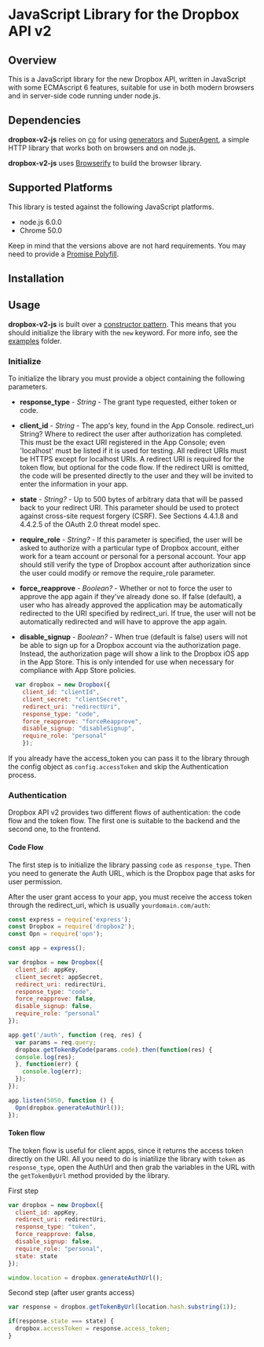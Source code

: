 # JavaScript Library for the Dropbox API v2

## Overview
This is a JavaScript library for the new Dropbox API, written in JavaScript with some ECMAscript 6 features, suitable for use in both modern browsers and in server-side code running under node.js.

## Dependencies
**dropbox-v2-js** relies on [co](https://github.com/tj/co) for using [generators](https://developer.mozilla.org/pt-BR/docs/Web/JavaScript/Reference/Global_Objects/Generator) and [SuperAgent](http://visionmedia.github.io/superagent/), a simple HTTP library that works both on browsers and on node.js.

**dropbox-v2-js** uses [Browserify](http://browserify.org/) to build the browser library.

## Supported Platforms

This library is tested against the following JavaScript platforms.

 - node.js 6.0.0
 - Chrome 50.0
 
Keep in mind that the versions above are not hard requirements. 
You may need to provide a [Promise Polyfill](https://github.com/tj/co#platform-compatibility).

## Installation

## Usage
**dropbox-v2-js** is built over a [constructor pattern](http://javascript.info/tutorial/all-one-constructor-pattern). This means that you should initialize the library with the `new` keyword. For more info, see the [examples](https://github.com/nebulab-io/dropbox-v2-js/tree/master/examples) folder.

### Initialize
To initialize the library you must provide a object containing the following  parameters.

 - **response_type** - *String* - The grant type requested, either token or code.
 - **client_id** - *String* - The app's key, found in the App Console.
redirect_uri String? Where to redirect the user after authorization has completed. This must be the exact URI registered in the App Console; even 'localhost' must be listed if it is used for testing. All redirect URIs must be HTTPS except for localhost URIs. A redirect URI is required for the token flow, but optional for the code flow. If the redirect URI is omitted, the code will be presented directly to the user and they will be invited to enter the information in your app.

 - **state** - *String?* - Up to 500 bytes of arbitrary data that will be passed back to your redirect URI. This parameter should be used to protect against cross-site request forgery (CSRF). See Sections 4.4.1.8 and 4.4.2.5 of the OAuth 2.0 threat model spec.

 - **require_role** - *String?* - If this parameter is specified, the user will be asked to authorize with a particular type of Dropbox account, either work for a team account or personal for a personal account. Your app should still verify the type of Dropbox account after authorization since the user could modify or remove the require_role parameter.

 - **force_reapprove** - *Boolean?* - Whether or not to force the user to approve the app again if they've already done so. If false (default), a user who has already approved the application may be automatically redirected to the URI specified by 
redirect_uri. If true, the user will not be automatically redirected and will have to approve the app again.

 - **disable_signup** - *Boolean?* - When true (default is false) users will not be able to sign up for a Dropbox account via the authorization page. Instead, the authorization page will show a link to the Dropbox iOS app in the App Store. This is only intended for use when necessary for compliance with App Store policies.
 
 
```javascript
  var dropbox = new Dropbox({
    client_id: "clientId",
    client_secret: "clientSecret",
    redirect_uri: "redirectUri",
    response_type: "code",
    force_reapprove: "forceReapprove",
    disable_signup: "disableSignup",
    require_role: "personal"
    });
```

If you already have the access_token you can pass it to the library through the config object as `config.accessToken` and skip the Authentication process.

### Authentication

Dropbox API v2 provides two different flows of authentication: the code flow and the token flow. The first one is suitable to the backend and the second one, to the frontend.

#### Code Flow
The first step is to initialize the library passing `code` as `response_type`. Then you need to generate the Auth URL, which is the Dropbox page that asks for user permission.

After the user grant access to your app, you must receive the access token through the redirect_uri, which is usually `yourdomain.com/auth`:

```javascript
const express = require('express');
const Dropbox = require('dropbox2'); 
const Opn = require('opn');

const app = express();

var dropbox = new Dropbox({
  client_id: appKey,
  client_secret: appSecret,
  redirect_uri: redirectUri,
  response_type: "code",
  force_reapprove: false,
  disable_signup: false,
  require_role: "personal"
});

app.get('/auth', function (req, res) {
  var params = req.query;
  dropbox.getTokenByCode(params.code).then(function(res) {
  console.log(res);
  }, function(err) {
    console.log(err);
  });
});

app.listen(5050, function () {
  Opn(dropbox.generateAuthUrl());
});
```

#### Token flow

The token flow is useful for client apps, since it returns the access token directly on the URI. All you need to do is iniatilize the library with `token` as `response_type`, open the AuthUrl and then grab the variables in the URL with the `getTokenByUrl` method provided by the library.

First step

```javascript
var dropbox = new Dropbox({
  client_id: appKey,
  redirect_uri: redirectUri,
  response_type: "token",
  force_reapprove: false,
  disable_signup: false,
  require_role: "personal",
  state: state
});

window.location = dropbox.generateAuthUrl();

```
Second step (after user grants access)
```javascript
var response = dropbox.getTokenByUrl(location.hash.substring(1));

if(response.state === state) {
  dropbox.accessToken = response.access_token;
}
 
```
